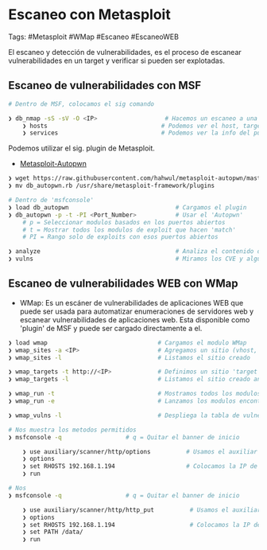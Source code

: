 # Escaneo con Metasploit 

Tags: #Metasploit #WMap #Escaneo #EscaneoWEB

El escaneo y detección de vulnerabilidades, es el proceso de escanear vulnerabilidades en un target y verificar si pueden ser explotadas.  

## Escaneo de vulnerabilidades con MSF

```bash 
# Dentro de MSF, colocamos el sig comando

❯ db_nmap -sS -sV -O <IP>                   # Hacemos un escaneo a una IP con MSF 
	❯ hosts                                # Podemos ver el host, target IP, MAC, SO
	❯ services                             # Podemos ver la info del puerto, protocolo, nombre, estado e info
```

Podemos utilizar el sig. plugin de Metasploit. 

* [Metasploit-Autopwn](https://github.com/hahwul/metasploit-autopwn)

```bash 
❯ wget https://raw.githubusercontent.com/hahwul/metasploit-autopwn/master/db_autopwn.rb   # Descargamos el pluggin
❯ mv db_autopwn.rb /usr/share/metasploit-framework/plugins                                # Lo movemos al dir 'Plugins' de MSF

# Dentro de 'msfconsole'
❯ load db_autopwn                              # Cargamos el plugin 
❯ db_autopwn -p -t -PI <Port_Number>           # Usar el 'Autopwn'
	# p = Seleccionar modulos basados en los puertos abiertos 
	# t = Mostrar todos los modulos de exploit que hacen 'match' 
	# PI = Rango solo de exploits con esos puertos abiertos 
```

```bash 
❯ analyze                                      # Analiza el contenido de la DB de MSF 
❯ vulns                                        # Miramos los CVE y algunas referencias de las vulnerabilidades 
```

## Escaneo de vulnerabilidades WEB con WMap

* WMap: Es un escáner de vulnerabilidades de aplicaciones WEB que puede ser usada para automatizar enumeraciones de servidores web y escanear vulnerabilidades de aplicaciones web. Esta disponible como 'plugin' de MSF y puede ser cargado directamente a el. 

```bash 
❯ load wmap                               # Cargamos el modulo WMap
❯ wmap_sites -a <IP>                      # Agregamos un sitio (vhost, url) 
❯ wmap_sites -l                           # Listamos el sitio creado 

❯ wmap_targets -t http://<IP>             # Definimos un sitio 'target' 
❯ wmap_targets -l                         # Listamos el sitio creado anteriormente 

❯ wmap_run -t                             # Mostramos todos los modulos activos 
❯ wmap_run -e                             # Lanzamos los modulos encontra de todos los 'targets'

❯ wmap_vulns -l                           # Despliega la tabla de vulnerabilidades 
```

```bash  
# Nos muestra los metodos permitidos 
❯ msfconsole -q                  # q = Quitar el banner de inicio

	❯ use auxiliary/scanner/http/options          # Usamos el auxiliar 
	❯ options
	❯ set RHOSTS 192.168.1.194                    # Colocamos la IP de la maquina victima
	❯ run 
```

```bash  
# Nos  
❯ msfconsole -q                  # q = Quitar el banner de inicio

	❯ use auxiliary/scanner/http/http_put          # Usamos el auxiliar 
	❯ options
	❯ set RHOSTS 192.168.1.194                     # Colocamos la IP de la maquina victima
	❯ set PATH /data/ 
	❯ run 
```